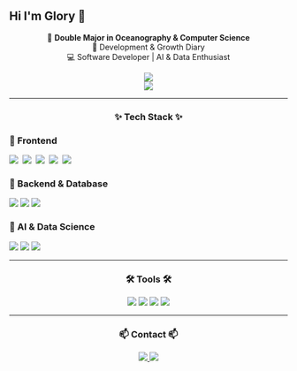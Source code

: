 ## Hi I'm Glory 👋

<!-- 타이틀 부분 -->
<p align="center">
  🌊 <strong>Double Major in Oceanography & Computer Science</strong><br>
  📖 Development & Growth Diary<br>
  💻 Software Developer | AI & Data Enthusiast
</p>

<!-- GitHub Stats -->
<p align="center">
  <img src="https://github-readme-stats.vercel.app/api?username=dys1128&show_icons=true&theme=transparent&count_private=true&custom_title=Glory's GitHub Stats&bg_color=30,7F7FD5,86A8E7,91EAE4&title_color=FFFFFF&text_color=FFFFFF&cache_seconds=1800&token=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" />

  <br>
  <img src="https://github-readme-stats.vercel.app/api/top-langs?username=dys1128&layout=compact&langs_count=8&theme=transparent&bg_color=30,7F7FD5,86A8E7,91EAE4&title_color=FFFFFF&text_color=FFFFFF" />
</p>

---

<h3 align="center">✨ Tech Stack ✨</h3>

### 🔹 Frontend
<p align="left">
  <img src="https://img.shields.io/badge/React-20232a.svg?style=for-the-badge&logo=react&logoColor=61DAFB" />&nbsp
  <img src="https://img.shields.io/badge/Redux-593D88.svg?style=for-the-badge&logo=redux&logoColor=white" />&nbsp
  <img src="https://img.shields.io/badge/html5-E34F26.svg?style=for-the-badge&logo=html5&logoColor=white" />&nbsp
  <img src="https://img.shields.io/badge/css3-1572B6.svg?style=for-the-badge&logo=css3&logoColor=white" />&nbsp
  <img src="https://img.shields.io/badge/JavaScript-F7DF1E.svg?style=for-the-badge&logo=javascript&logoColor=black" />&nbsp
</p>

### 🔹 Backend & Database
<p align="left">
  <img src="https://img.shields.io/badge/c++-%2300599C.svg?style=for-the-badge&logo=c%2B%2B&logoColor=white">
  <img src="https://img.shields.io/badge/Python-3670A0?style=for-the-badge&logo=python&logoColor=ffdd54" />
  <img src="https://img.shields.io/badge/MySQL-4479A1.svg?style=for-the-badge&logo=mysql&logoColor=white" />
</p>

### 🔹 AI & Data Science
<p align="left">
  <img src="https://img.shields.io/badge/OpenCV-5C3EE8.svg?style=for-the-badge&logo=opencv&logoColor=white" />
  <img src="https://img.shields.io/badge/Numpy-4d77cf.svg?style=for-the-badge&logo=numpy&logoColor=white" />
  <img src="https://img.shields.io/badge/Matplotlib-11557c.svg?style=for-the-badge&logo=Matplotlib&logoColor=white" />
</p>


---

<h3 align="center">🛠 Tools 🛠</h3>

<p align="center">
  <img src="https://img.shields.io/badge/Git-F05033.svg?style=for-the-badge&logo=git&logoColor=white" />
  <img src="https://img.shields.io/badge/GitHub-181717.svg?style=for-the-badge&logo=github&logoColor=white" />
  <img src="https://img.shields.io/badge/Notion-F3F3F3.svg?style=for-the-badge&logo=notion&logoColor=black" />
  <img src="https://img.shields.io/badge/VS Code-0078d7.svg?style=for-the-badge&logo=visual-studio-code&logoColor=white" />
</p>

---

<h3 align="center">📫 Contact 📫</h3>

<p align="center">
  <a href="https://glorypang.tistory.com/">
    <img src="https://img.shields.io/badge/Tistory-FF5722?style=for-the-badge&logo=blogger&logoColor=white" />
  </a>
  <a href="dys1128@naver.com">
    <img src="https://img.shields.io/badge/dys1128@naver.com-D14836?style=for-the-badge&logo=gmail&logoColor=white" />
  </a>
</p>






